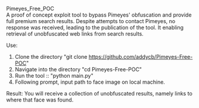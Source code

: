 Pimeyes_Free_POC  
A proof of concept exploit tool to bypass Pimeyes' obfuscation and provide full premium search results.
Despite attempts to contact Pimeyes, no response was received, leading to the publication of the tool.
It enabling retrieval of unobfuscated web links from search results.  
  
Use:
1. Clone the directory "git clone https://github.com/addycb/Pimeyes-Free-POC"
2. Navigate into the directory "cd Pimeyes-Free-POC"
3. Run the tool :: "python main.py"
4. Following prompt, input path to face image on local machine. 

Result: You will receive a collection of unobfuscated results, namely links to where that face was found.
